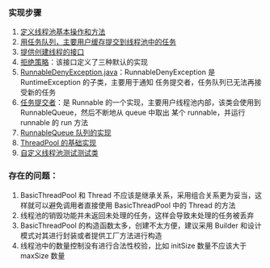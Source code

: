 ### 实现步骤

1. [定义线程池基本操作和方法](ThreadPool.java)
2. [用任务队列，主要用户缓存提交到线程池中的任务](RunnableQueue.java)
3. [提供创建线程的接口](ThreadFactory.java)
4. [拒绝策略](DenyPolicy.java)：该接口定义了三种默认的实现
5. [RunnableDenyException.java](RunnableDenyException.java)：RunnableDenyException 是 RuntimeException 的子类，主要用于通知
   任务提交者，任务队列已无法再接受新的任务
6. [任务提交者](InternalTask.java)：是 Runnable 的一个实现，主要用户线程池内部，该类会使用到 RunnableQueue，然后不断地从
   queue 中取出
   某个 runnable，并运行 runnable 的 run 方法
7. [RunnableQueue 队列的实现](LinkedRunnableQueue.java)
8. [ThreadPool 的基础实现](BasicThreadPool.java)
9. [自定义线程池测试测试类](ThreadPoolTest.java)

### 存在的问题：

1. BasicThreadPool 和 Thread 不应该是继承关系，采用组合关系更为妥当，这样就可以避免调用者直接使用 BasicThreadPool 中的
   Thread 的方法
2. 线程池的销毁功能并未返回未处理的任务，这样会导致未处理的任务被丢弃
3. BasicThreadPool 的构造函数太多，创建不太方便，建议采用 Builder 和设计模式对其进行封装或者提供工厂方法进行构造
4. 线程池中的数量控制没有进行合法性校验，比如 initSize 数量不应该大于 maxSize 数量